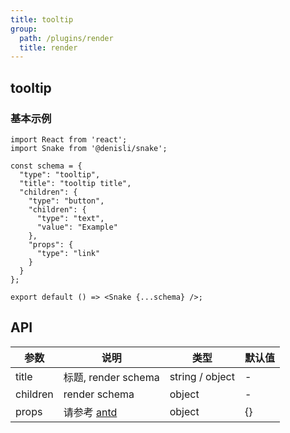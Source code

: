 ```yaml
---
title: tooltip
group:
  path: /plugins/render
  title: render
---
```


## tooltip

### 基本示例

```tsx
import React from 'react';
import Snake from '@denisli/snake';

const schema = {
  "type": "tooltip",
  "title": "tooltip title",
  "children": {
    "type": "button",
    "children": {
      "type": "text",
      "value": "Example"
    },
    "props": {
      "type": "link"
    }
  }
};

export default () => <Snake {...schema} />;
```

## API

| 参数 | 说明 | 类型 | 默认值 |
| --- | --- | --- | --- |
| title | 标题, render schema | string / object | - |
| children | render schema | object | - |
| props | 请参考 [antd](https://ant.design/components/tooltip-cn/#API) | object | {} |

